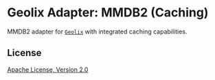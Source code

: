 # Geolix Adapter: MMDB2 (Caching)

MMDB2 adapter for [`Geolix`](https://github.com/elixir-geolix/geolix) with
integrated caching capabilities.


## License

[Apache License, Version 2.0](http://www.apache.org/licenses/LICENSE-2.0)
